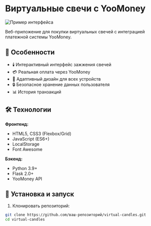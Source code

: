 # Виртуальные свечи с YooMoney

![Пример интерфейса](screenshot.png) <!-- Замените на реальный скриншот -->

Веб-приложение для покупки виртуальных свечей с интеграцией платежной системы YooMoney.

## 🌟 Особенности

- 🕯️ Интерактивный интерфейс зажжения свечей
- 💳 Реальная оплата через YooMoney
- 📱 Адаптивный дизайн для всех устройств
- 🔒 Безопасное хранение данных пользователя
- 📊 История транзакций

## 🛠 Технологии

**Фронтенд:**
- HTML5, CSS3 (Flexbox/Grid)
- JavaScript (ES6+)
- LocalStorage
- Font Awesome

**Бэкенд:**
- Python 3.9+
- Flask 2.0+
- YooMoney API

## 🚀 Установка и запуск

1. Клонировать репозиторий:
```bash
git clone https://github.com/ваш-репозиторий/virtual-candles.git
cd virtual-candles
